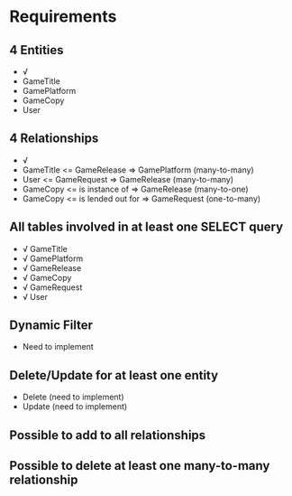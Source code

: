 # Requirements

## 4 Entities

- √
- GameTitle
- GamePlatform
- GameCopy
- User

## 4 Relationships

- √
- GameTitle <= GameRelease => GamePlatform (many-to-many)
- User <= GameRequest => GameRelease (many-to-many)
- GameCopy <= is instance of => GameRelease (many-to-one)
- GameCopy <= is lended out for => GameRequest (one-to-many)

## All tables involved in at least one SELECT query

- √ GameTitle
- √ GamePlatform
- √ GameRelease
- √ GameCopy
- √ GameRequest
- √ User

## Dynamic Filter

- Need to implement

## Delete/Update for at least one entity

- Delete (need to implement)
- Update (need to implement)

## Possible to add to all relationships

## Possible to delete at least one many-to-many relationship